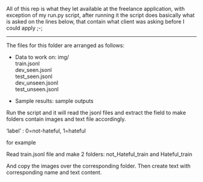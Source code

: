 All of this rep is what they let available at the freelance application, with exception of my run.py script, after running it the script does basically what is asked on the lines below, that contain what client was asking before I could apply ;-;

-------------------------------------------------------------------------------------------------------------------------------

The files for this folder are arranged as follows:
- Data to work on:
img/                    
train.jsonl             
dev_seen.jsonl          
test_seen.jsonl         
dev_unseen.jsonl        
test_unseen.jsonl       

- Sample results:
sample outputs



Run the script and it will read the jsonl files and extract the field to make folders contain images and text file accordingly.

‘label’       : 0=not-hateful, 1=hateful

for example

Read train.jsonl file and make 2 folders:
not_Hateful_train and Hateful_train

And copy the images over the corresponding folder. Then create text with corresponding name and text content. 

